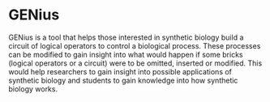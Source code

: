 GENius
======

GENius is a tool that helps those interested in synthetic biology build a circuit of logical operators to control a biological process. These processes can be modified to gain insight into what would happen if some bricks (logical operators or a circuit) were to be omitted, inserted or modified. This would help researchers to gain insight into possible applications of synthetic biology and students to gain knowledge into how synthetic biology works.
